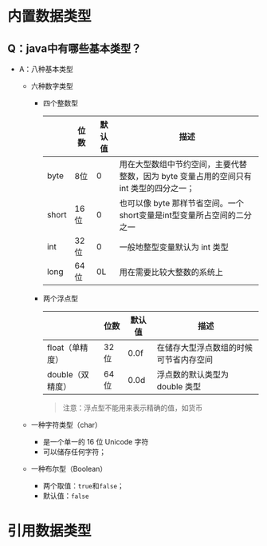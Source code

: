 # 内置数据类型

## Q：java中有哪些基本类型？

* A：八种基本类型

  * 六种数字类型

    * 四个整数型

      |       | 位数  | 默认值 | 描述                                                         |
      | ----- | ----- | ------ | ------------------------------------------------------------ |
      | byte  | 8位   | 0      | 用在大型数组中节约空间，主要代替整数，因为 byte 变量占用的空间只有 int 类型的四分之一； |
      | short | 16 位 | 0      | 也可以像 byte 那样节省空间。一个short变量是int型变量所占空间的二分之一 |
      | int   | 32位  | 0      | 一般地整型变量默认为 int 类型                                |
      | long  | 64 位 | 0L     | 用在需要比较大整数的系统上                                   |

    * 两个浮点型

      |                  | 位数  | 默认值 | 描述                                   |
      | ---------------- | ----- | ------ | -------------------------------------- |
      | float（单精度）  | 32位  | 0.0f   | 在储存大型浮点数组的时候可节省内存空间 |
      | double（双精度） | 64 位 | 0.0d   | 浮点数的默认类型为 double 类型         |

      > 注意：浮点型不能用来表示精确的值，如货币

  * 一种字符类型（char）

    * 是一个单一的 16 位 Unicode 字符
    * 可以储存任何字符；

  * 一种布尔型（Boolean）

    * 两个取值：`true`和`false`；
    * 默认值：`false`

  

# 引用数据类型

